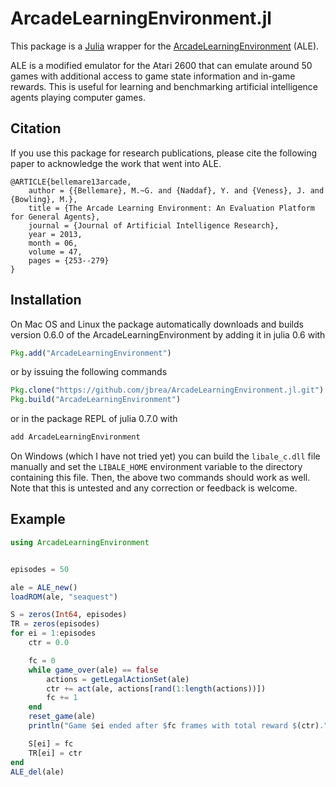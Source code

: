 
# ArcadeLearningEnvironment.jl

This package is a [Julia](http://julialang.org/) wrapper for the
[ArcadeLearningEnvironment](https://github.com/mgbellemare/Arcade-Learning-Environment) (ALE).

ALE is a modified emulator for the Atari 2600 that can emulate around 50 games
with additional access to game state information and in-game rewards.
This is useful for learning and benchmarking artificial intelligence agents
playing computer games.


## Citation

If you use this package for research publications, please cite the following
paper to acknowledge the work that went into ALE.

```
@ARTICLE{bellemare13arcade,
	author = {{Bellemare}, M.~G. and {Naddaf}, Y. and {Veness}, J. and {Bowling}, M.},
	title = {The Arcade Learning Environment: An Evaluation Platform for General Agents},
	journal = {Journal of Artificial Intelligence Research},
	year = 2013,
	month = 06,
	volume = 47,
	pages = {253--279}
}
```

## Installation

On Mac OS and Linux the package automatically downloads and builds version
0.6.0 of the ArcadeLearningEnvironment by adding it in julia 0.6 with

```julia
Pkg.add("ArcadeLearningEnvironment")
```

or by issuing the following commands
```julia
Pkg.clone("https://github.com/jbrea/ArcadeLearningEnvironment.jl.git")
Pkg.build("ArcadeLearningEnvironment")
```

or in the package REPL of julia 0.7.0 with
```julia
add ArcadeLearningEnvironment
```

On Windows (which I have not tried yet) you can build the `libale_c.dll` file
manually and set the `LIBALE_HOME` environment variable to the directory
containing this file.  Then, the above two commands should work as well.  Note
that this is untested and any correction or feedback is welcome.


## Example

```julia
using ArcadeLearningEnvironment


episodes = 50

ale = ALE_new()
loadROM(ale, "seaquest")

S = zeros(Int64, episodes)
TR = zeros(episodes)
for ei = 1:episodes
    ctr = 0.0

    fc = 0
    while game_over(ale) == false
        actions = getLegalActionSet(ale)
        ctr += act(ale, actions[rand(1:length(actions))])
        fc += 1
    end
    reset_game(ale)
    println("Game $ei ended after $fc frames with total reward $(ctr).")

    S[ei] = fc
    TR[ei] = ctr
end
ALE_del(ale)
```


